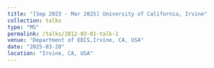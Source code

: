```yaml
---
title: "[Sep 2023 - Mar 2025] University of California, Irvine"
collection: talks
type: "MS"
permalink: /talks/2012-03-01-talk-1
venue: "Department of EECS,Irvine, CA, USA"
date: "2025-03-20"
location: "Irvine, CA, USA"
---
```



